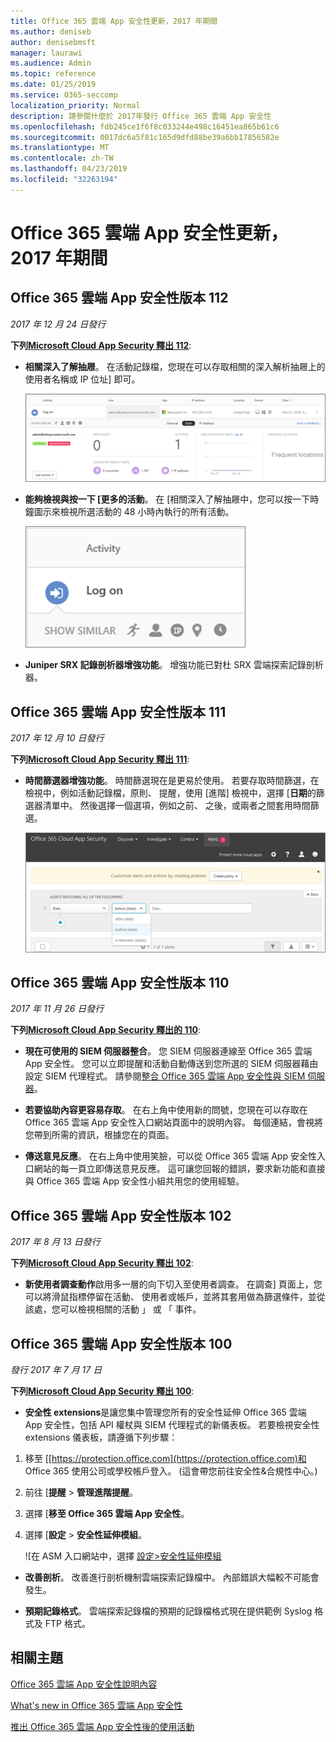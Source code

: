```yaml
---
title: Office 365 雲端 App 安全性更新，2017 年期間
ms.author: deniseb
author: denisebmsft
manager: laurawi
ms.audience: Admin
ms.topic: reference
ms.date: 01/25/2019
ms.service: O365-seccomp
localization_priority: Normal
description: 請參閱什麼於 2017年發行 Office 365 雲端 App 安全性
ms.openlocfilehash: fdb245ce1f6f8c033244e498c16451ea865b61c6
ms.sourcegitcommit: 0017dc6a5f81c165d9dfd88be39a6bb17856582e
ms.translationtype: MT
ms.contentlocale: zh-TW
ms.lasthandoff: 04/23/2019
ms.locfileid: "32263194"
---
```

# <a name="office-365-cloud-app-security-updates-during-2017"></a>Office 365 雲端 App 安全性更新，2017 年期間
    
## <a name="office-365-cloud-app-security-release-112"></a>Office 365 雲端 App 安全性版本 112

*2017 年 12 月 24 日發行* 
  
**下列[Microsoft Cloud App Security 釋出 112](https://docs.microsoft.com/cloud-app-security/release-notes#cloud-app-security-release-112)**: 
  
- **相關深入了解抽屜**。 在活動記錄檔，您現在可以存取相關的深入解析抽屜上的使用者名稱或 IP 位址] 即可。 
    
    ![按一下 [使用者名稱或 IP 位址]，請參閱相關深入了解抽屜活動記錄檔中。](media/8e32b3fa-8c0c-4c5e-b248-fe7d7e1b516d.png)
  
- **能夠檢視與按一下 [更多的活動**。 在 [相關深入了解抽屜中，您可以按一下時鐘圖示來檢視所選活動的 48 小時內執行的所有活動。 
    
    ![在相關的觀點抽屜中，您可以按一下以查看所選活動的 48 小時內執行活動的時鐘圖示](media/c6c96aa0-98e5-4205-8873-45f8d6fd0843.png)
  
- **Juniper SRX 記錄剖析器增強功能**。 增強功能已對杜 SRX 雲端探索記錄剖析器。 
    
## <a name="office-365-cloud-app-security-release-111"></a>Office 365 雲端 App 安全性版本 111

*2017 年 12 月 10 日發行* 
  
**下列[Microsoft Cloud App Security 釋出 111](https://docs.microsoft.com/cloud-app-security/release-notes#cloud-app-security-release-111)**: 
  
- **時間篩選器增強功能**。 時間篩選現在是更易於使用。 若要存取時間篩選，在檢視中，例如活動記錄檔，原則、 提醒，使用 [進階] 檢視中，選擇 [**日期**的篩選器清單中。 然後選擇一個選項，例如之前、 之後，或兩者之間套用時間篩選。 
    
    ![使用日期篩選來檢視資訊之前、 之後，或傳來的日期。](media/9dbb2a10-f68f-413b-8b4e-88911152cb92.png)
  
## <a name="office-365-cloud-app-security-release-110"></a>Office 365 雲端 App 安全性版本 110

*2017 年 11 月 26 日發行* 
  
**下列[Microsoft Cloud App Security 釋出的 110](https://docs.microsoft.com/cloud-app-security/release-notes#cloud-app-security-release-110)**: 
  
- **現在可使用的 SIEM 伺服器整合**。 您 SIEM 伺服器連線至 Office 365 雲端 App 安全性。 您可以立即提醒和活動自動傳送到您所選的 SIEM 伺服器藉由設定 SIEM 代理程式。 請參閱[整合 Office 365 雲端 App 安全性與 SIEM 伺服器](integrate-your-siem-server-with-office-365-cas.md)。
    
- **若要協助內容更容易存取**。 在右上角中使用新的問號，您現在可以存取在 Office 365 雲端 App 安全性入口網站頁面中的說明內容。 每個連結，會視將您帶到所需的資訊，根據您在的頁面。 
    
- **傳送意見反應**。 在右上角中使用笑臉，可以從 Office 365 雲端 App 安全性入口網站的每一頁立即傳送意見反應。 這可讓您回報的錯誤，要求新功能和直接與 Office 365 雲端 App 安全性小組共用您的使用經驗。 
    
## <a name="office-365-cloud-app-security-release-102"></a>Office 365 雲端 App 安全性版本 102

*2017 年 8 月 13 日發行* 
  
**下列[Microsoft Cloud App Security 釋出 102](https://docs.microsoft.com/cloud-app-security/release-notes#cloud-app-security-release-102)**: 
  
- **新使用者調查動作**啟用多一層的向下切入至使用者調查。 在調查] 頁面上，您可以將滑鼠指標停留在活動、 使用者或帳戶，並將其套用做為篩選條件，並從該處，您可以檢視相關的活動 」 或 「 事件。 
    
## <a name="office-365-cloud-app-security-release-100"></a>Office 365 雲端 App 安全性版本 100

*發行 2017 年 7 月 17 日* 
  
**下列[Microsoft Cloud App Security 釋出 100](https://docs.microsoft.com/cloud-app-security/release-notes#cloud-app-security-release-100)**: 
  
- **安全性 extensions**是讓您集中管理您所有的安全性延伸 Office 365 雲端 App 安全性，包括 API 權杖與 SIEM 代理程式的新儀表板。 若要檢視安全性 extensions 儀表板，請遵循下列步驟： 
    
1. 移至 [[https://protection.office.com](https://protection.office.com)和 Office 365 使用公司或學校帳戶登入。 (這會帶您前往安全性&amp;合規性中心。) 
    
2. 前往 [**提醒** \> **管理進階提醒**。
    
3. 選擇 [**移至 Office 365 雲端 App 安全性**。
  
4. 選擇 [**設定** \> **安全性延伸模組**。
    
    ![在 ASM 入口網站中，選擇 [設定\>安全性延伸模組](media/f03d47a1-91ff-41b9-9baf-b514cffe41a8.png)
  
- **改善剖析**。 改善進行剖析機制雲端探索記錄檔中。 內部錯誤大幅較不可能會發生。 
    
- **預期記錄格式**。 雲端探索記錄檔的預期的記錄檔格式現在提供範例 Syslog 格式及 FTP 格式。 
    
## <a name="related-topics"></a>相關主題

[Office 365 雲端 App 安全性說明內容](office-365-cas-help.md)

[What's new in Office 365 雲端 App 安全性](new-in-office-365-cas.md)
  
[推出 Office 365 雲端 App 安全性後的使用活動](utilization-activities-for-ocas.md)

